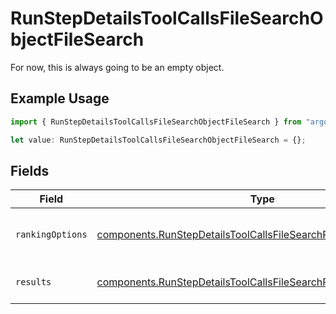 # RunStepDetailsToolCallsFileSearchObjectFileSearch

For now, this is always going to be an empty object.

## Example Usage

```typescript
import { RunStepDetailsToolCallsFileSearchObjectFileSearch } from "argot-open-ai/models/components";

let value: RunStepDetailsToolCallsFileSearchObjectFileSearch = {};
```

## Fields

| Field                                                                                                                                                | Type                                                                                                                                                 | Required                                                                                                                                             | Description                                                                                                                                          |
| ---------------------------------------------------------------------------------------------------------------------------------------------------- | ---------------------------------------------------------------------------------------------------------------------------------------------------- | ---------------------------------------------------------------------------------------------------------------------------------------------------- | ---------------------------------------------------------------------------------------------------------------------------------------------------- |
| `rankingOptions`                                                                                                                                     | [components.RunStepDetailsToolCallsFileSearchRankingOptionsObject](../../models/components/runstepdetailstoolcallsfilesearchrankingoptionsobject.md) | :heavy_minus_sign:                                                                                                                                   | The ranking options for the file search.                                                                                                             |
| `results`                                                                                                                                            | [components.RunStepDetailsToolCallsFileSearchResultObject](../../models/components/runstepdetailstoolcallsfilesearchresultobject.md)[]               | :heavy_minus_sign:                                                                                                                                   | The results of the file search.                                                                                                                      |